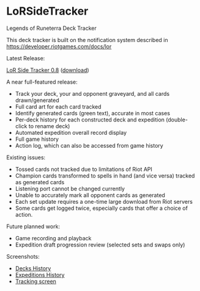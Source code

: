 # LoRSideTracker
Legends of Runeterra Deck Tracker

This deck tracker is built on the notification system described in https://developer.riotgames.com/docs/lor

Latest Release:

<a href="https://github.com/ronbos/LoRSideTracker/releases/tag/0.8">LoR Side Tracker 0.8</a> (<a href="https://github.com/ronbos/LoRSideTracker/releases/download/0.8/LoRSideTracker.zip">download</a>)

A near full-featured release:
- Track your deck, your and opponent graveyard, and all cards drawn/generated
- Full card art for each card tracked
- Identify generated cards (green text), accurate in most cases
- Per-deck history for each constructed deck and expedition (double-click to rename deck)
- Automated expedition overall record display
- Full game history
- Action log, which can also be accessed from game history

Existing issues:
- Tossed cards not tracked due to limitations of Riot API
- Champion cards transformed to spells in hand (and vice versa) tracked as generated cards
- Listening port cannot be changed currently
- Unable to accurately mark all opponent cards as generated
- Each set update requires a one-time large download from Riot servers
- Some cards get logged twice, especially cards that offer a choice of action.

Future planned work:
- Game recording and playback
- Expedition draft progression review (selected sets and swaps only)

Screenshots:
- <a href="https://github.com/ronbos/LoRSideTracker/releases/download/0.8/Decks.png">Decks History</a>
- <a href="https://github.com/ronbos/LoRSideTracker/releases/download/0.8/Expeditions.png">Expeditions History</a>
- <a href="https://github.com/ronbos/LoRSideTracker/releases/download/0.8/Tracking.png">Tracking screen</a>

